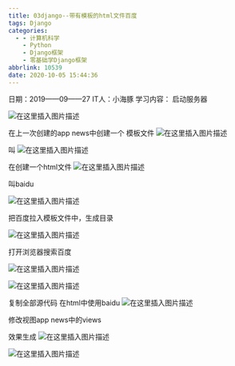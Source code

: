 ```yaml
---
title: 03django--带有模板的html文件百度
tags: Django
categories:
  - - 计算机科学
    - Python
    - Django框架
    - 零基础学Django框架
abbrlink: 10539
date: 2020-10-05 15:44:36
---
```

日期：2019——09——27
IT人：小海豚
学习内容：
启动服务器

 ![在这里插入图片描述](https://img-blog.csdnimg.cn/20201005154029546.png?x-oss-process=image/watermark,type_ZmFuZ3poZW5naGVpdGk,shadow_10,text_aHR0cHM6Ly9ibG9nLmNzZG4ubmV0L3dlaXhpbl80NDA1NDc1Ng==,size_16,color_FFFFFF,t_70#pic_center)

在上一次创建的app news中创建一个
模板文件
![在这里插入图片描述](https://img-blog.csdnimg.cn/20201005154040619.png?x-oss-process=image/watermark,type_ZmFuZ3poZW5naGVpdGk,shadow_10,text_aHR0cHM6Ly9ibG9nLmNzZG4ubmV0L3dlaXhpbl80NDA1NDc1Ng==,size_16,color_FFFFFF,t_70#pic_center)

 
叫
![在这里插入图片描述](https://img-blog.csdnimg.cn/2020100515405267.png#pic_center)

 
在创建一个html文件
![在这里插入图片描述](https://img-blog.csdnimg.cn/20201005154103843.png?x-oss-process=image/watermark,type_ZmFuZ3poZW5naGVpdGk,shadow_10,text_aHR0cHM6Ly9ibG9nLmNzZG4ubmV0L3dlaXhpbl80NDA1NDc1Ng==,size_16,color_FFFFFF,t_70#pic_center)

 
叫baidu

 ![在这里插入图片描述](https://img-blog.csdnimg.cn/20201005154113203.png#pic_center)

把百度拉入模板文件中，生成目录

 ![在这里插入图片描述](https://img-blog.csdnimg.cn/20201005154122534.png#pic_center)

打开浏览器搜索百度

 
![在这里插入图片描述](https://img-blog.csdnimg.cn/20201005154129176.png?x-oss-process=image/watermark,type_ZmFuZ3poZW5naGVpdGk,shadow_10,text_aHR0cHM6Ly9ibG9nLmNzZG4ubmV0L3dlaXhpbl80NDA1NDc1Ng==,size_16,color_FFFFFF,t_70#pic_center)

 ![在这里插入图片描述](https://img-blog.csdnimg.cn/2020100515414714.png?x-oss-process=image/watermark,type_ZmFuZ3poZW5naGVpdGk,shadow_10,text_aHR0cHM6Ly9ibG9nLmNzZG4ubmV0L3dlaXhpbl80NDA1NDc1Ng==,size_16,color_FFFFFF,t_70#pic_center)

复制全部源代码
在html中使用baidu
![在这里插入图片描述](https://img-blog.csdnimg.cn/20201005154200775.png?x-oss-process=image/watermark,type_ZmFuZ3poZW5naGVpdGk,shadow_10,text_aHR0cHM6Ly9ibG9nLmNzZG4ubmV0L3dlaXhpbl80NDA1NDc1Ng==,size_16,color_FFFFFF,t_70#pic_center)

 
修改视图app news中的views
 
效果生成
![在这里插入图片描述](https://img-blog.csdnimg.cn/20201005154212477.png?x-oss-process=image/watermark,type_ZmFuZ3poZW5naGVpdGk,shadow_10,text_aHR0cHM6Ly9ibG9nLmNzZG4ubmV0L3dlaXhpbl80NDA1NDc1Ng==,size_16,color_FFFFFF,t_70#pic_center)

![在这里插入图片描述](https://img-blog.csdnimg.cn/20201005154221255.png?x-oss-process=image/watermark,type_ZmFuZ3poZW5naGVpdGk,shadow_10,text_aHR0cHM6Ly9ibG9nLmNzZG4ubmV0L3dlaXhpbl80NDA1NDc1Ng==,size_16,color_FFFFFF,t_70#pic_center)

 

